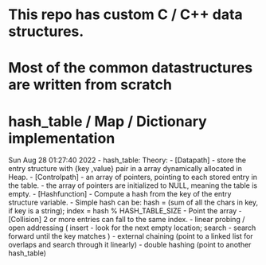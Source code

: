 # This repo has custom C / C++ data structures.
# Most of the common datastructures are written from scratch

# hash_table / Map / Dictionary implementation
Sun Aug 28 01:27:40 2022
	- hash_table:
	Theory:
		- [Datapath] 
			- store the entry structure with {key ,value} pair in a array dynamically allocated in Heap.
		- [Controlpath] 
			- an array of pointers, pointing to each stored entry in the table.
			- the array of pointers are initialized to NULL, meaning the table is empty.
			- [Hashfunction] 
				- Compute a hash from the key of the entry structure variable. 
				- Simple hash can be: hash = (sum of all the chars in key, if key is a string); index = hash % HASH_TABLE_SIZE
				- Point the array
			- [Collision] 2 or more entries can fall to the same index.
				- linear probing / open addressing ( insert - look for the next empty location; search - search forward until the key matches )
				- external chaining (point to a linked list for overlaps and search through it linearly)
				- double hashing (point to another hash_table)

